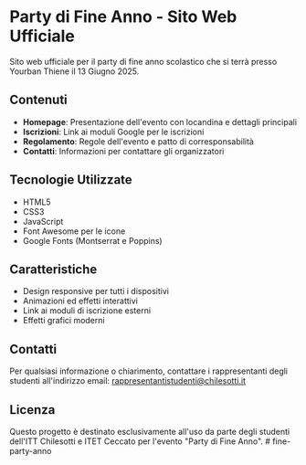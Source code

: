 # Party di Fine Anno - Sito Web Ufficiale

Sito web ufficiale per il party di fine anno scolastico che si terrà presso Yourban Thiene il 13 Giugno 2025.

## Contenuti

- **Homepage**: Presentazione dell'evento con locandina e dettagli principali
- **Iscrizioni**: Link ai moduli Google per le iscrizioni
- **Regolamento**: Regole dell'evento e patto di corresponsabilità
- **Contatti**: Informazioni per contattare gli organizzatori

## Tecnologie Utilizzate

- HTML5
- CSS3
- JavaScript
- Font Awesome per le icone
- Google Fonts (Montserrat e Poppins)

## Caratteristiche

- Design responsive per tutti i dispositivi
- Animazioni ed effetti interattivi
- Link ai moduli di iscrizione esterni
- Effetti grafici moderni

## Contatti

Per qualsiasi informazione o chiarimento, contattare i rappresentanti degli studenti all'indirizzo email:
rappresentantistudenti@chilesotti.it

## Licenza

Questo progetto è destinato esclusivamente all'uso da parte degli studenti dell'ITT Chilesotti e ITET Ceccato per l'evento "Party di Fine Anno". # fine-party-anno
